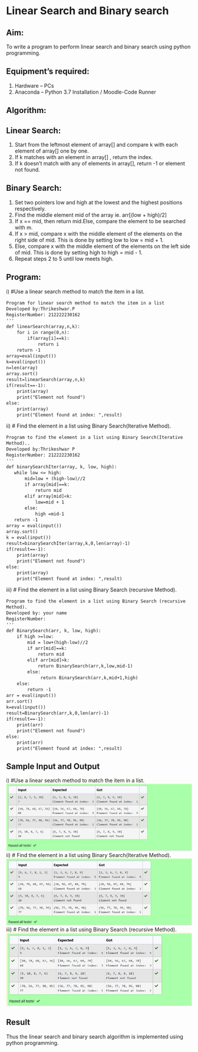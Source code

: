 # Linear Search and Binary search
## Aim:
To write a program to perform linear search and binary search using python programming.
## Equipment’s required:
1.	Hardware – PCs
2.	Anaconda – Python 3.7 Installation / Moodle-Code Runner
## Algorithm:
## Linear Search:
1.	Start from the leftmost element of array[] and compare k with each element of array[] one by one.
2.	If k matches with an element in array[] , return the index.
3.	If k doesn’t match with any of elements in array[], return -1 or element not found.
## Binary Search:
1.	Set two pointers low and high at the lowest and the highest positions respectively.
2.	Find the middle element mid of the array ie. arr[(low + high)/2]
3.	If x == mid, then return mid.Else, compare the element to be searched with m.
4.	If x > mid, compare x with the middle element of the elements on the right side of mid. This is done by setting low to low = mid + 1.
5.	Else, compare x with the middle element of the elements on the left side of mid. This is done by setting high to high = mid - 1.
6.	Repeat steps 2 to 5 until low meets high.


## Program:
i)	#Use a linear search method to match the item in a list.
```
Program for linear search method to match the item in a list
Developed by:Thrikeshwar.P
RegisterNumber: 212222230162
'''
def linearSearch(array,n,k):
    for i in range(0,n):
        if(array[i]==k):
            return i
    return -1
array=eval(input())
k=eval(input())
n=len(array)
array.sort()
result=linearSearch(array,n,k)
if(result==-1):
    print(array)
    print("Element not found")
else:
    print(array)
    print("Element found at index: ",result)
```

ii)	# Find the element in a list using Binary Search(Iterative Method).
```
Program to find the element in a list using Binary Search(Iterative Method)..
Developed by:Thrikeshwar P
RegisterNumber: 212222230162
'''
def binarySearchIter(array, k, low, high):
   while low <= high:
       mid=low + (high-low)//2
       if array[mid]==k:
           return mid
       elif array[mid]<k:
           low=mid + 1
       else:
           high =mid-1
   return -1
array = eval(input())
array.sort()
k = eval(input()) 
result=binarySearchIter(array,k,0,len(array)-1)
if(result==-1):
    print(array)
    print("Element not found")
else:
    print(array)
    print("Element found at index: ",result)
```
iii)	# Find the element in a list using Binary Search (recursive Method).
```
Program to find the element in a list using Binary Search (recursive Method).
Developed by: your name
RegisterNumber: 
'''
def BinarySearch(arr, k, low, high):
    if high >=low:
        mid = low+(high-low)//2
        if arr[mid]==k:
            return mid
        elif arr[mid]>k:
            return BinarySearch(arr,k,low,mid-1)
        else:
             return BinarySearch(arr,k,mid+1,high)
    else:
        return -1
arr = eval(input())
arr.sort()
k=eval(input())
result=BinarySearch(arr,k,0,len(arr)-1)
if(result==-1):
    print(arr)
    print("Element not found")
else:
    print(arr)
    print("Element found at index: ",result)
```

## Sample Input and Output
i)	#Use a linear search method to match the item in a list.
<br>![output](./ex3(b)(a)(p).png)
ii)	# Find the element in a list using Binary Search(Iterative Method).
<br>![output](./ex3(b)(b)(p).png)
iii)	# Find the element in a list using Binary Search (recursive Method).
<br>![output](./ex3(b)(c)(p).png)
## Result
Thus the linear search and binary search algorithm is implemented using python programming.
